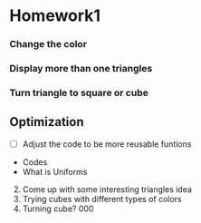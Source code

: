 # Homework1 

### Change the color 

### Display more than one triangles

### Turn triangle to square or cube 


## Optimization 
- [  ] Adjust the code to be more reusable funtions 
- Codes 
- What is Uniforms 
2. Come up with some interesting triangles idea
3. Trying cubes with different types of colors 
4. Turning cube?  000